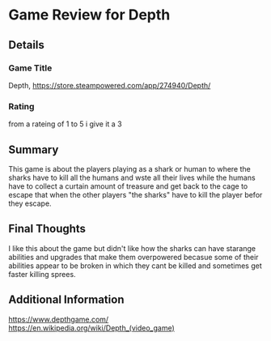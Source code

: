 # Game Review for Depth

## Details

### Game Title
Depth,  https://store.steampowered.com/app/274940/Depth/

### Rating
from a rateing of 1 to 5 i give it a 3

## Summary
This game is about the players playing as a shark or human to where the sharks have to kill all the humans and wste all their lives
while the humans have to collect a curtain amount of treasure and get back to the cage to escape that when the other players 
"the sharks" have to kill the player befor they escape.
## Final Thoughts
I like this about the game but didn't like how the sharks can have starange abilities and upgrades that make them overpowered
becasue some of their abilities appear to be broken in which they cant be killed and sometimes get faster killing sprees.

## Additional Information
https://www.depthgame.com/
https://en.wikipedia.org/wiki/Depth_(video_game)
